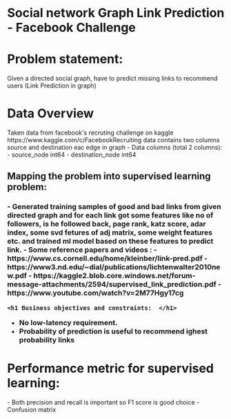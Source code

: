 <p style="font-size:62;text-align:center"> <h1><b>Social network Graph Link Prediction - Facebook Challenge</b></h1> </p>
<h1> Problem statement: </h1>
Given a directed social graph, have to predict missing links to recommend users (Link Prediction in graph)

<h1> Data Overview</h1>
Taken data from facebook's recruting challenge on kaggle https://www.kaggle.com/c/FacebookRecruiting  
data contains two columns source and destination eac edge in graph 
    - Data columns (total 2 columns):  
    - source_node         int64  
    - destination_node    int64  
    
<h2> Mapping the problem into supervised learning problem:<h3>
- Generated training samples of good and bad links from given directed graph and for each link got some features like no of followers, is he followed back, page rank, katz score, adar index, some svd fetures of adj matrix, some weight features etc. and trained ml model based on these features to predict link. 
- Some reference papers and videos :  
    - https://www.cs.cornell.edu/home/kleinber/link-pred.pdf
    - https://www3.nd.edu/~dial/publications/lichtenwalter2010new.pdf
    - https://kaggle2.blob.core.windows.net/forum-message-attachments/2594/supervised_link_prediction.pdf
    - https://www.youtube.com/watch?v=2M77Hgy17cg
    
    <h1 Business objectives and constraints:  </h1>
- No low-latency requirement.
- Probability of prediction is useful to recommend ighest probability links


<h1> Performance metric for supervised learning:  </h1>
- Both precision and recall is important so F1 score is good choice
- Confusion matrix
